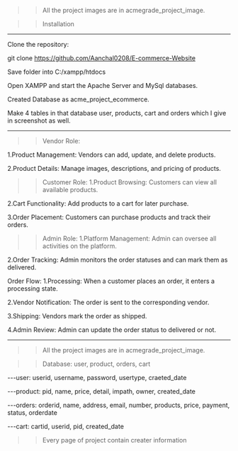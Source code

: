 >>All the project images are in acmegrade_project_image.

>>Installation

-----------------------------------------------------------------------------------------------

Clone the repository:

git clone  https://github.com/Aanchal0208/E-commerce-Website

Save folder into C:/xampp/htdocs

Open XAMPP and start the Apache Server and MySql databases.

Created Database as acme_project_ecommerce.

Make 4 tables in that database user, products, cart and orders which I give in screenshot as well.

----------------------------------------------------------------------------------------------------------

>>Vendor Role:

1.Product Management: Vendors can add, update, and delete products.

2.Product Details: Manage images, descriptions, and pricing of products.

>>Customer Role:
1.Product Browsing: Customers can view all available products.

2.Cart Functionality: Add products to a cart for later purchase.

3.Order Placement: Customers can purchase products and track their orders.

>>Admin Role:
1.Platform Management: Admin can oversee all activities on the platform.

2.Order Tracking: Admin monitors the order statuses and can mark them as delivered.

Order Flow:
1.Processing: When a customer places an order, it enters a processing state.

2.Vendor Notification: The order is sent to the corresponding vendor.

3.Shipping: Vendors mark the order as shipped.

4.Admin Review: Admin can update the order status to delivered or not.

--------------------------------------------------------------------------------------------------------------
>>All the project images are in acmegrade_project_image.

>>Database: user, product, orders, cart

---user: userid, username, password, usertype, craeted_date

---product: pid, name, price, detail, impath, owner, created_date

---orders: orderid, name, address, email, number, products, price, payment, status, orderdate

---cart: cartid, userid, pid, created_date

>>Every page of project contain creater information
